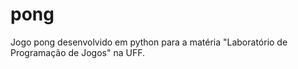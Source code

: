 # pong

Jogo pong desenvolvido em python para a matéria "Laboratório de Programação de Jogos" na UFF.
